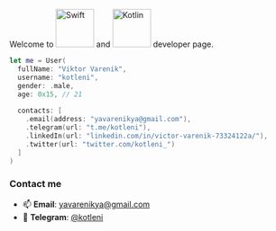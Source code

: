 Welcome to <img alt="Swift" src="https://img.shields.io/badge/Swift-FA7343?style=for-the-badge&logo=swift&logoColor=white" width="68px"/> and <img alt="Kotlin" src="https://img.shields.io/badge/Kotlin-B125EA?style=for-the-badge&logo=kotlin&logoColor=white" width="68px"/> developer page.

```swift
let me = User(
  fullName: "Viktor Varenik",
  username: "kotleni",
  gender: .male,
  age: 0x15, // 21
  
  contacts: [
    .email(address: "yavarenikya@gmail.com"),
    .telegram(url: "t.me/kotleni"),
    .linkedIn(url: "linkedin.com/in/victor-varenik-73324122a/"),
    .twitter(url: "twitter.com/kotleni_")
  ]
)
```
<!-- Wow! What do you think about cats? -->

### Contact me
- 📫 **Email**: [yavarenikya@gmail.com](mailto:yavarenikya@gmail.com)
- 💬 **Telegram**: [@kotleni](https://t.me/kotleni)

<!-- NOPE -->
